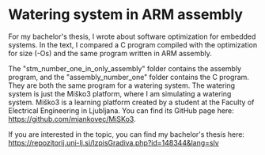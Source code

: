 # Watering system in ARM assembly

For my bachelor's thesis, I wrote about software optimization for embedded systems. In the text, I compared a C program compiled with the optimization for size (-Os) and the same program written in ARM assembly.

The "stm_number_one_in_only_assembly" folder contains the assembly program, and the "assembly_number_one" folder contains the C program. They are both the same program for a watering system. The watering system is just the Miško3 platform, where I am simulating a watering system. Miško3 is a learning platform created by a student at the Faculty of Electrical Engineering in Ljubljana. You can find its GitHub page here: https://github.com/mjankovec/MiSKo3.

If you are interested in the topic, you can find my bachelor's thesis here: https://repozitorij.uni-lj.si/IzpisGradiva.php?id=148344&lang=slv
